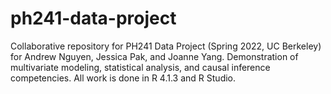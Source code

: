 # ph241-data-project
Collaborative repository for PH241 Data Project (Spring 2022, UC Berkeley) for Andrew Nguyen, Jessica Pak, and Joanne Yang. Demonstration of multivariate modeling, statistical analysis, and causal inference competencies. All work is done in R 4.1.3 and R Studio.
